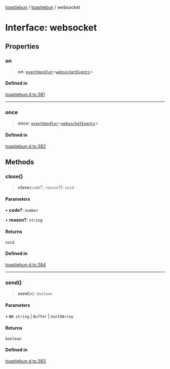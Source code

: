 [toastiebun](../wiki/globals) / [toastiebun](../wiki/Namespace.toastiebun) / websocket

# Interface: websocket

## Properties

### on

> **on**: [`eventHandler`](../wiki/toastiebun.TypeAlias.eventHandler)\<[`websocketEvents`](../wiki/toastiebun.Interface.websocketEvents)\>

#### Defined in

[toastiebun.d.ts:381](https://github.com/IsCoffeeTho/toastiebun/blob/68db60f7ee85daa2fa2dfd3ba3c6e7fae88c338b/src/toastiebun.d.ts#L381)

***

### once

> **once**: [`eventHandler`](../wiki/toastiebun.TypeAlias.eventHandler)\<[`websocketEvents`](../wiki/toastiebun.Interface.websocketEvents)\>

#### Defined in

[toastiebun.d.ts:382](https://github.com/IsCoffeeTho/toastiebun/blob/68db60f7ee85daa2fa2dfd3ba3c6e7fae88c338b/src/toastiebun.d.ts#L382)

## Methods

### close()

> **close**(`code`?, `reason`?): `void`

#### Parameters

• **code?**: `number`

• **reason?**: `string`

#### Returns

`void`

#### Defined in

[toastiebun.d.ts:384](https://github.com/IsCoffeeTho/toastiebun/blob/68db60f7ee85daa2fa2dfd3ba3c6e7fae88c338b/src/toastiebun.d.ts#L384)

***

### send()

> **send**(`m`): `boolean`

#### Parameters

• **m**: `string` \| `Buffer` \| `Uint8Array`

#### Returns

`boolean`

#### Defined in

[toastiebun.d.ts:383](https://github.com/IsCoffeeTho/toastiebun/blob/68db60f7ee85daa2fa2dfd3ba3c6e7fae88c338b/src/toastiebun.d.ts#L383)
